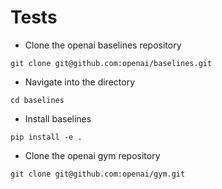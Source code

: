 # Tests

- Clone the openai baselines repository
```
git clone git@github.com:openai/baselines.git
```
- Navigate into the directory
```
cd baselines
```
- Install baselines
```
pip install -e .
```
- Clone the openai gym repository
```
git clone git@github.com:openai/gym.git
```
